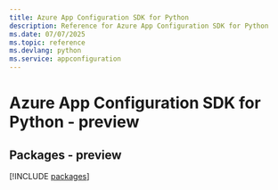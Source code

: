 ```yaml
---
title: Azure App Configuration SDK for Python
description: Reference for Azure App Configuration SDK for Python
ms.date: 07/07/2025
ms.topic: reference
ms.devlang: python
ms.service: appconfiguration
---
```

# Azure App Configuration SDK for Python - preview
## Packages - preview
[!INCLUDE [packages](app-configuration-index.md)]